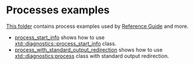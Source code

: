 # Processes examples

[This folder](.) contains process examples used by [Reference Guide](https://codedocs.xyz/gammasoft71/xtd/) and more.

* [process_start_info](process_start_info/README.md) shows how to use [xtd::diagnostics::process_start_info](https://codedocs.xyz/gammasoft71/xtd/classxtd_1_1diagnostics_1_1process__start__info.html) class.
* [process_with_standard_output_redirection](process_with_standard_output_redirection/README.md) shows how to use [xtd::diagnostics:process](https://codedocs.xyz/gammasoft71/xtd/classxtd_1_1diagnostics_1_1process.html) class with standard output redirection.
